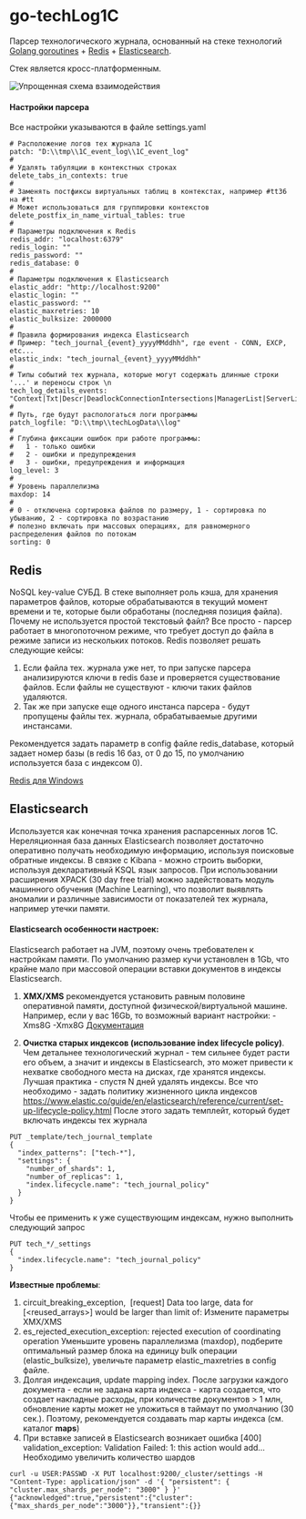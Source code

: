# go-techLog1C
Парсер технологического журнала, основанный на стеке технологий [Golang goroutines](<https://golang.org/>) + [Redis](<https://redis.io/>) + [Elasticsearch](<https://www.elastic.co>).

Стек является кросс-платформенным.

![Упрощенная схема взаимодействия](https://github.com/NuclearAPK/go-techLog1C/blob/main/notation.png)

#### Настройки парсера
Все настройки указываются в файле settings.yaml
```
# Расположение логов тех журнала 1С
patch: "D:\\tmp\\1C_event_log\\1C_event_log"
#
# Удалять табуляции в контекстных строках
delete_tabs_in_contexts: true
#
# Заменять постфиксы виртуальных таблиц в контекстах, например #tt36 на #tt 
# Может использоваться для группировки контекстов
delete_postfix_in_name_virtual_tables: true
#
# Параметры подключения к Redis
redis_addr: "localhost:6379"
redis_login: ""
redis_password: ""
redis_database: 0
#
# Параметры подключения к Elasticsearch
elastic_addr: "http://localhost:9200"
elastic_login: ""
elastic_password: ""
elastic_maxretries: 10
elastic_bulksize: 2000000
#
# Правила формирования индекса Elasticsearch
# Пример: "tech_journal_{event}_yyyyMMddhh", где event - CONN, EXCP, etc...
elastic_indx: "tech_journal_{event}_yyyyMMddhh"
#
# Типы событий тех журнала, которые могут содержать длинные строки '...' и переносы строк \n
tech_log_details_events: "Context|Txt|Descr|DeadlockConnectionIntersections|ManagerList|ServerList|Sql|Sdbl"
#
# Путь, где будут распологаться логи программы
patch_logfile: "D:\\tmp\\techLogData\\log"
#
# Глубина фиксации ошибок при работе программы:
#   1 - только ошибки
#   2 - ошибки и предупреждения 
#   3 - ошибки, предупреждения и информация
log_level: 3
#
# Уровень параллелизма
maxdop: 14
#
# 0 - отключена сортировка файлов по размеру, 1 - сортировка по убыванию, 2 - сортировка по возрастанию
# полезно включать при массовых операциях, для равномерного распределения файлов по потокам
sorting: 0
```

## Redis
NoSQL key-value СУБД. В стеке выполняет роль кэша, для хранения параметров файлов, которые обрабатываются в текущий момент времени и те, которые были обработаны (последняя позиция файла). Почему не используется простой текстовый файл? Все просто - парсер работает в многопоточном режиме, что требует доступ до файла в режиме записи из нескольких потоков. Redis позволяет решать следующие кейсы:
1. Если файла тех. журнала уже нет, то при запуске парсера анализируются ключи в redis базе и проверяется существование файлов. Если файлы не существуют - ключи таких файлов удаляются. 
2. Так же при запуске еще одного инстанса парсера - будут пропущены файлы тех. журнала, обрабатываемые другими инстансами.

Рекомендуется задать параметр в config файле redis_database, который задает номер базы (в redis 16 баз, от 0 до 15, по умолчанию используется база с индексом 0).

[Redis для Windows](<https://github.com/microsoftarchive/redis/releases>)  

## Elasticsearch
Используется как конечная точка хранения распарсенных логов 1С. Нереляционная база данных Elasticsearch позволяет достаточно оперативно получать необходимую информацию, используя поисковые обратные индексы. В связке с Kibana - можно строить выборки, используя декларативный KSQL язык запросов. При использовании расширения XPACK (30 day free trial) можно задействовать модуль машинного обучения (Machine Learning), что позволит выявлять аномалии и различные зависимости от показателей тех журнала, например утечки памяти. 

#### Elasticsearch особенности настроек:
Elasticsearch работает на JVM, поэтому очень требователен к настройкам памяти. По умолчанию размер кучи установлен в 1Gb, что крайне мало при массовой операции вставки документов в индексы Elasticsearch. 

1. **XMX/XMS** рекомендуется установить равным половине оперативной памяти, доступной физической/виртуальной машине. Например, если у вас 16Gb, то возможный вариант настройки:
-Xms8G
-Xmx8G [Документация](<https://www.elastic.co/guide/en/elasticsearch/guide/master/_limiting_memory_usage.html>)

2. **Очистка старых индексов (использование index lifecycle policy)**. Чем детальнее технологический журнал - тем сильнее будет расти его объем, а значит и индексы в Elasticsearch, это может привести к нехватке свободного места на дисках, где хранятся индексы. Лучшая практика - спустя N дней удалять индексы. 
Все что необходимо - задать политику жизненного цикла индексов
https://www.elastic.co/guide/en/elasticsearch/reference/current/set-up-lifecycle-policy.html
После этого задать темплейт, который будет включать индексы тех журнала 
```
PUT _template/tech_journal_template
{
  "index_patterns": ["tech-*"],                 
  "settings": {
    "number_of_shards": 1,
    "number_of_replicas": 1,
    "index.lifecycle.name": "tech_journal_policy"    
  }
}
```
Чтобы ее применить к уже существующим индексам, нужно выполнить следующий запрос
```
PUT tech_*/_settings
{
  "index.lifecycle.name": "tech_journal_policy" 
}
```

**Известные проблемы**:
1. circuit_breaking_exception,  [request] Data too large, data for [<reused_arrays>] would be larger than limit of:
Измените параметры XMX/XMS
2. es_rejected_execution_exception: rejected execution of coordinating operation
Уменьшите уровень параллелизма (maxdop), подберите оптимальный размер блока на единицу bulk операции (elastic_bulksize), увеличьте параметр elastic_maxretries в config файле. 
3. Долгая индексация, update mapping index. После загрузки каждого документа - если не задана карта индекса - карта создается, что создает накладные расходы, при количестве документов > 1 млн, обновление карты может не уложиться в таймаут по умолчанию (30 сек.). Поэтому, рекомендуется создавать map карты индекса (см. каталог **maps**)
4. При вставке записей в Elasticsearch возникает ошибка [400] validation_exception: Validation Failed: 1: this action would add...
Необходимо увеличить количество шардов 
```
curl -u USER:PASSWD -X PUT localhost:9200/_cluster/settings -H "Content-Type: application/json" -d '{ "persistent": { "cluster.max_shards_per_node": "3000" } }'
{"acknowledged":true,"persistent":{"cluster":{"max_shards_per_node":"3000"}},"transient":{}}
```

